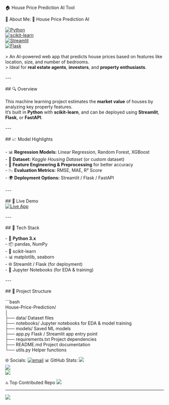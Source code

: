  🏠 House Price Prediction AI Tool

 💫 About Me:
 🏡 House Price Prediction AI<br><br>[![Python](https://img.shields.io/badge/Python-3.x-blue.svg)](https://www.python.org/)<br>[![scikit-learn](https://img.shields.io/badge/ML-ScikitLearn-orange.svg)](https://scikit-learn.org/)<br>[![Streamlit](https://img.shields.io/badge/Deploy-Streamlit-red.svg)](https://streamlit.io/)<br>[![Flask](https://img.shields.io/badge/Backend-Flask-green.svg)](https://flask.palletsprojects.com/)<br><br>> An AI-powered web app that predicts house prices based on features like location, size, and number of bedrooms.  <br>> Ideal for **real estate agents**, **investors**, and **property enthusiasts**.<br><br>---<br><br>## 🔍 Overview<br><br>This machine learning project estimates the **market value** of houses by analyzing key property features.  <br>It’s built in **Python** with **scikit-learn**, and can be deployed using **Streamlit**, **Flask**, or **FastAPI**.<br><br>---<br><br>## 📈 Model Highlights<br><br>- 📊 **Regression Models:** Linear Regression, Random Forest, XGBoost  <br>- 📂 **Dataset:** _Kaggle Housing Dataset_ (or custom dataset)  <br>- 🔧 **Feature Engineering & Preprocessing** for better accuracy  <br>- 📉 **Evaluation Metrics:** RMSE, MAE, R² Score  <br>- 🌍 **Deployment Options:** Streamlit / Flask / FastAPI  <br><br>---<br><br>## 🚀 Live Demo  <br>[![Live App](https://img.shields.io/badge/Try%20It%20Now-Live%20Demo-brightgreen)](https://housepredictionnouman-production.up.railway.app/)<br><br>---<br><br>## 🧰 Tech Stack<br><br>- 🐍 **Python 3.x**<br>- 📦 pandas, NumPy<br>- 🤖 scikit-learn<br>- 📊 matplotlib, seaborn<br>- 🌐 Streamlit / Flask (for deployment)<br>- 📓 Jupyter Notebooks (for EDA & training)<br><br>---<br><br>## 📂 Project Structure<br><br>```bash<br>House-Price-Prediction/<br>│<br>├── data/                 Dataset files<br>├── notebooks/             Jupyter notebooks for EDA & model training<br>├── models/                Saved ML models<br>├── app.py                  Flask / Streamlit app entry point<br>├── requirements.txt        Project dependencies<br>├── README.md               Project documentation<br>└── utils.py               Helper functions<br>


🌐 Socials:
[![email](https://img.shields.io/badge/Email-D14836?logo=gmail&logoColor=white)](mailto:noumanaziz383@gmail.com) 
 📊 GitHub Stats:
![](https://github-readme-stats.vercel.app/api?username=noumi553&theme=dark&hide_border=false&include_all_commits=false&count_private=false)<br/>
![](https://nirzak-streak-stats.vercel.app/?user=noumi553&theme=dark&hide_border=false)<br/>
![](https://github-readme-stats.vercel.app/api/top-langs/?username=noumi553&theme=dark&hide_border=false&include_all_commits=false&count_private=false&layout=compact)

🔝 Top Contributed Repo
![](https://github-contributor-stats.vercel.app/api?username=noumi553&limit=5&theme=dark&combine_all_yearly_contributions=true)

---
[![](https://visitcount.itsvg.in/api?id=noumi553&icon=0&color=0)](https://visitcount.itsvg.in)

<!-- Proudly created with GPRM ( https://gprm.itsvg.in ) -->

